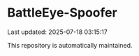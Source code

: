 # BattleEye-Spoofer

Last updated: 2025-07-18 03:15:17

This repository is automatically maintained.
